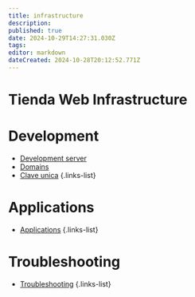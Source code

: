 ```yaml
---
title: infrastructure
description: 
published: true
date: 2024-10-29T14:27:31.030Z
tags: 
editor: markdown
dateCreated: 2024-10-28T20:12:52.771Z
---
```


# Tienda Web Infrastructure

# Development

- [Development server](/infrastructure/dev-server)
- [Domains](/infrastructure/domains)
- [Clave unica](/infrastructure/clave_unica)
{.links-list}

# Applications

- [Applications](/infrastructure/applications/applications)
{.links-list}

# Troubleshooting

- [Troubleshooting](/infrastructure/troubleshooting)
{.links-list}
